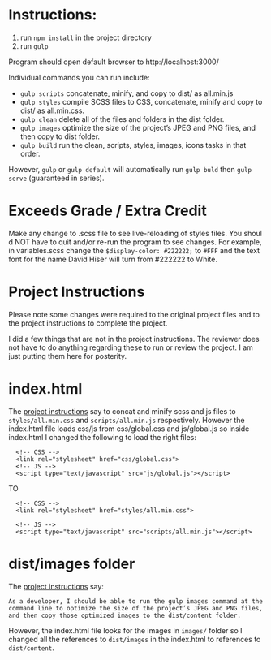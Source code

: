 # Instructions:

1. run `npm install` in the project directory
2. run `gulp`

Program should open default browser to http://localhost:3000/

Individual commands you can run include: 

- `gulp scripts` concatenate, minify, and copy to dist/ as all.min.js
- `gulp styles` compile SCSS files to CSS, concatenate, minify and copy to dist/ as all.min.css.
- `gulp clean` delete all of the files and folders in the dist folder.
- `gulp images` optimize the size of the project’s JPEG and PNG files, and then copy to dist folder.
- `gulp build` run the clean, scripts, styles, images, icons tasks in that order.

However, `gulp` or `gulp default` will automatically run `gulp buld` then `gulp serve` (guaranteed in series).

# Exceeds Grade / Extra Credit

Make any change to .scss file to see live-reloading of styles files. You shoul d NOT have to quit and/or re-run the program to see changes. For example, in variables.scss change the `$display-color: #222222;` to `#FFF` and the text font for the name David Hiser will turn from #222222 to White.

# Project Instructions

Please note some changes were required to the original project files and to the project instructions to complete the project.

I did a few things that are not in the project instructions. The reviewer does not have to do anything regarding these to run or review the project. I am just putting them here for posterity.

# index.html
The [project instructions](https://teamtreehouse.com/projects/using-gulp-to-build-a-front-end-website) say to concat and minify scss and js files to `styles/all.min.css` and `scripts/all.min.js` respectively. However the index.html file loads css/js from css/global.css and js/global.js so inside index.html I changed the following to load the right files:
```
  <!-- CSS -->
  <link rel="stylesheet" href="css/global.css">
  <!-- JS -->
  <script type="text/javascript" src="js/global.js"></script>
```
TO
```
  <!-- CSS -->
  <link rel="stylesheet" href="styles/all.min.css">

  <!-- JS -->
  <script type="text/javascript" src="scripts/all.min.js"></script>
```


# dist/images folder

The [project instructions](https://teamtreehouse.com/projects/using-gulp-to-build-a-front-end-website) say: 

`As a developer, I should be able to run the gulp images command at the command line to optimize the size of the project’s JPEG and PNG files, and then copy those optimized images to the dist/content folder.`

However, the index.html file looks for the images in `images/` folder so I changed all the references to `dist/images` in the index.html to references to `dist/content`.
